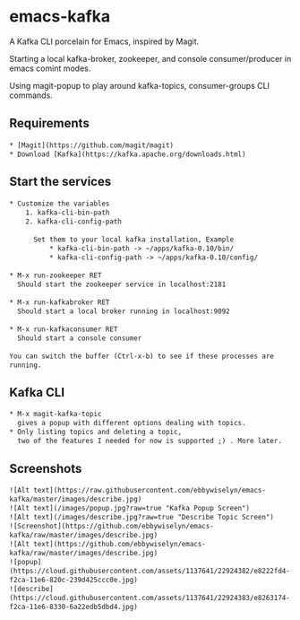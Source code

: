 # emacs-kafka
A Kafka CLI porcelain for Emacs, inspired by Magit.

Starting a local kafka-broker, zookeeper, and console consumer/producer in emacs comint modes.

Using magit-popup to play around kafka-topics, consumer-groups CLI commands.


## Requirements
	* [Magit](https://github.com/magit/magit)
	* Download [Kafka](https://kafka.apache.org/downloads.html)

## Start the services
	* Customize the variables
		1. kafka-cli-bin-path
		2. kafka-cli-config-path

		  Set them to your local kafka installation, Example
			  * kafka-cli-bin-path -> ~/apps/kafka-0.10/bin/
			  * kafka-cli-config-path -> ~/apps/kafka-0.10/config/

	* M-x run-zookeeper RET
	  Should start the zookeeper service in localhost:2181

	* M-x run-kafkabroker RET
	  Should start a local broker running in localhost:9092

	* M-x run-kafkaconsumer RET
	  Should start a console consumer

	You can switch the buffer (Ctrl-x-b) to see if these processes are running.

## Kafka CLI
	* M-x magit-kafka-topic
	  gives a popup with different options dealing with topics.
	* Only listing topics and deleting a topic,
	  two of the features I needed for now is supported ;) . More later.

##  Screenshots
    ![Alt text](https://raw.githubusercontent.com/ebbywiselyn/emacs-kafka/master/images/describe.jpg)
	![Alt text](/images/popup.jpg?raw=true "Kafka Popup Screen")
	![Alt text](/images/describe.jpg?raw=true "Describe Topic Screen")
	![Screenshot](https://github.com/ebbywiselyn/emacs-kafka/raw/master/images/describe.jpg)
	![Alt text](https://github.com/ebbywiselyn/emacs-kafka/raw/master/images/describe.jpg)	
	![popup](https://cloud.githubusercontent.com/assets/1137641/22924382/e8222fd4-f2ca-11e6-820c-239d425ccc0e.jpg)
	![describe](https://cloud.githubusercontent.com/assets/1137641/22924383/e8263174-f2ca-11e6-8330-6a22edb5dbd4.jpg)

